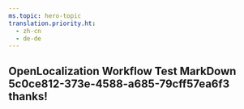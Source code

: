 ```yaml
---
ms.topic: hero-topic
translation.priority.ht: 
  - zh-cn
  - de-de
---
```

## OpenLocalization Workflow Test MarkDown 5c0ce812-373e-4588-a685-79cff57ea6f3 thanks!
